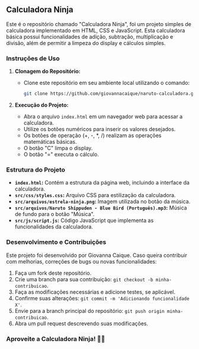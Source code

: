 ## Calculadora Ninja

Este é o repositório chamado "Calculadora Ninja", foi um projeto simples de calculadora implementado em HTML, CSS e JavaScript. Esta calculadora básica possui funcionalidades de adição, subtração, multiplicação e divisão, além de permitir a limpeza do display e cálculos simples.

### Instruções de Uso

1. **Clonagem do Repositório:**
   - Clone este repositório em seu ambiente local utilizando o comando:
     ```bash
     git clone https://github.com/giovannacaique/naruto-calculadora.git
     ```

2. **Execução do Projeto:**
   - Abra o arquivo `index.html` em um navegador web para acessar a calculadora.
   - Utilize os botões numéricos para inserir os valores desejados.
   - Os botões de operação (+, -, *, /) realizam as operações matemáticas básicas.
   - O botão "C" limpa o display.
   - O botão "=" executa o cálculo.

### Estrutura do Projeto

- **`index.html`:** Contém a estrutura da página web, incluindo a interface da calculadora.
- **`src/css/styles.css`:** Arquivo CSS para estilização da calculadora.
- **`src/arquivos/estrela-ninja.png`:** Imagem utilizada no botão da música.
- **`src/arquivos/Naruto Shippuden - Blue Bird (Português).mp3`:** Música de fundo para o botão "Música".
- **`src/js/script.js`:** Código JavaScript que implementa as funcionalidades da calculadora.

### Desenvolvimento e Contribuições

Este projeto foi desenvolvido por Giovanna Caique.
Caso queira contribuir com melhorias, correções de bugs ou novas funcionalidades:

1. Faça um fork deste repositório.
2. Crie uma branch para sua contribuição: `git checkout -b minha-contribuicao`.
3. Faça as modificações necessárias e adicione testes, se aplicável.
4. Confirme suas alterações: `git commit -m 'Adicionando funcionalidade X'`.
5. Envie para a branch principal do repositório: `git push origin minha-contribuicao`.
6. Abra um pull request descrevendo suas modificações.

### Aproveite a Calculadora Ninja! 🧮🎶